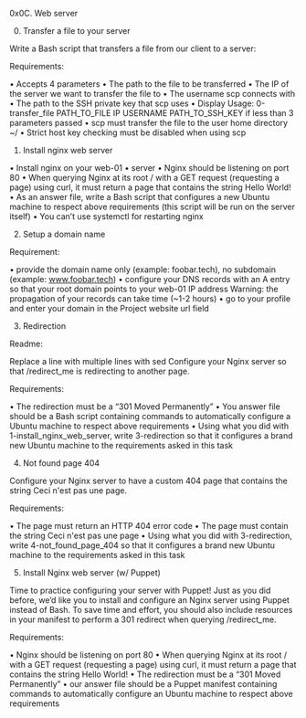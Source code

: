 0x0C. Web server

0. Transfer a file to your server

Write a Bash script that transfers a file from our client to a server:

Requirements:

• Accepts 4 parameters
• The path to the file to be transferred
• The IP of the server we want to transfer the file to
• The username scp connects with
• The path to the SSH private key that scp uses
• Display Usage: 0-transfer_file PATH_TO_FILE IP USERNAME PATH_TO_SSH_KEY if less than 3 parameters passed
• scp must transfer the file to the user home directory ~/
• Strict host key checking must be disabled when using scp
   
1. Install nginx web server

• Install nginx on your web-01
• server
• Nginx should be listening on port 80
• When querying Nginx at its root / with a GET request (requesting a page) using curl, it must return a page that contains the string Hello World!
• As an answer file, write a Bash script that configures a new Ubuntu machine to respect above requirements (this script will be run on the server itself)
• You can’t use systemctl for restarting nginx

2. Setup a domain name

Requirement:

• provide the domain name only (example: foobar.tech), no subdomain (example: www.foobar.tech)
• configure your DNS records with an A entry so that your root domain points to your web-01 IP address Warning: the propagation of your records can take time (~1-2 hours)
• go to your profile and enter your domain in the Project website url field

3. Redirection

Readme:

Replace a line with multiple lines with sed
Configure your Nginx server so that /redirect_me is redirecting to another page.

Requirements:

• The redirection must be a “301 Moved Permanently”
• You answer file should be a Bash script containing commands to automatically configure a Ubuntu machine to respect above requirements
• Using what you did with 1-install_nginx_web_server, write 3-redirection so that it configures a brand new Ubuntu machine to the requirements asked in this task

4. Not found page 404

Configure your Nginx server to have a custom 404 page that contains the string Ceci n'est pas une page.

Requirements:

• The page must return an HTTP 404 error code
• The page must contain the string Ceci n'est pas une page
• Using what you did with 3-redirection, write 4-not_found_page_404 so that it configures a brand new Ubuntu machine to the requirements asked in this task

5. Install Nginx web server (w/ Puppet)

Time to practice configuring your server with Puppet! Just as you did before, we’d like you to install and configure an Nginx server using Puppet instead of Bash. To save time and effort, you should also include resources in your manifest to perform a 301 redirect when querying /redirect_me.

Requirements:

• Nginx should be listening on port 80
• When querying Nginx at its root / with a GET request (requesting a page) using curl, it must return a page that contains the string Hello World!
• The redirection must be a “301 Moved Permanently”
• our answer file should be a Puppet manifest containing commands to automatically configure an Ubuntu machine to respect above requirements
